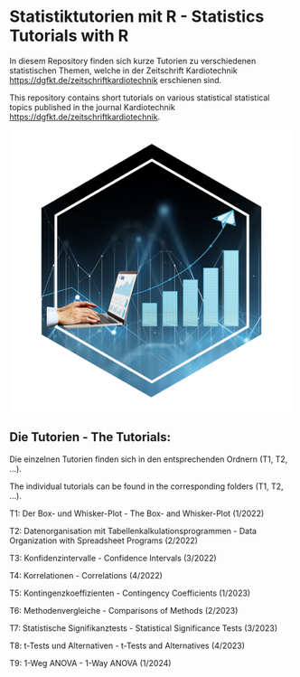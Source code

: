 # Statistiktutorien mit R - Statistics Tutorials with R

In diesem Repository finden sich kurze Tutorien zu verschiedenen 
statistischen Themen, welche in der Zeitschrift Kardiotechnik
<https://dgfkt.de/zeitschriftkardiotechnik> erschienen sind.

This repository contains short tutorials on various statistical 
statistical topics published in the journal Kardiotechnik
<https://dgfkt.de/zeitschriftkardiotechnik>.

<p align="center"><img src="hex-STWR.png" width="500"></p>

## Die Tutorien - The Tutorials:

Die einzelnen Tutorien finden sich in den entsprechenden Ordnern (T1, T2, ...).

The individual tutorials can be found in the corresponding folders (T1, T2, ...).


T1: Der Box- und Whisker-Plot - The Box- and Whisker-Plot (1/2022)

T2: Datenorganisation mit Tabellenkalkulationsprogrammen - Data Organization with Spreadsheet Programs (2/2022)

T3: Konfidenzintervalle - Confidence Intervals (3/2022)

T4: Korrelationen - Correlations (4/2022)

T5: Kontingenzkoeffizienten - Contingency Coefficients (1/2023)

T6: Methodenvergleiche - Comparisons of Methods (2/2023)

T7: Statistische Signifikanztests - Statistical Significance Tests (3/2023)

T8: t-Tests und Alternativen - t-Tests and Alternatives (4/2023)

T9: 1-Weg ANOVA - 1-Way ANOVA (1/2024)

